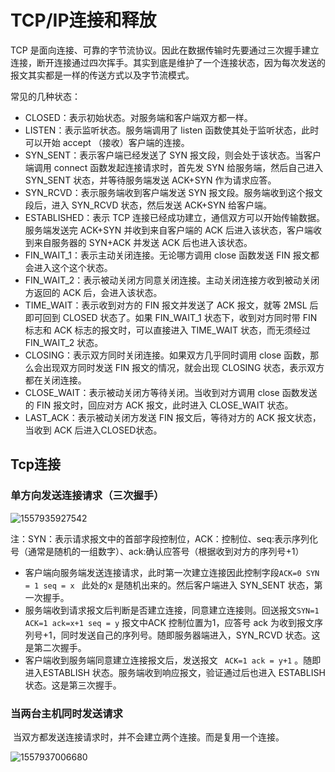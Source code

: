 # TCP/IP连接和释放

TCP 是面向连接、可靠的字节流协议。因此在数据传输时先要通过三次握手建立连接，断开连接通过四次挥手。其实到底是维护了一个连接状态，因为每次发送的报文其实都是一样的传送方式以及字节流模式。

常见的几种状态：

- CLOSED：表示初始状态。对服务端和客户端双方都一样。
- LISTEN：表示监听状态。服务端调用了 listen 函数使其处于监听状态，此时可以开始 accept （接收）客户端的连接。
- SYN_SENT：表示客户端已经发送了 SYN 报文段，则会处于该状态。当客户端调用 connect 函数发起连接请求时，首先发 SYN 给服务端，然后自己进入 SYN_SENT 状态，并等待服务端发送 ACK+SYN 作为请求应答。
- SYN_RCVD：表示服务端收到客户端发送 SYN 报文段。服务端收到这个报文段后，进入 SYN_RCVD 状态，然后发送 ACK+SYN 给客户端。
- ESTABLISHED：表示 TCP 连接已经成功建立，通信双方可以开始传输数据。服务端发送完 ACK+SYN 并收到来自客户端的 ACK 后进入该状态，客户端收到来自服务器的 SYN+ACK 并发送 ACK 后也进入该状态。
- FIN_WAIT_1：表示主动关闭连接。无论哪方调用 close 函数发送 FIN 报文都会进入这个这个状态。
- FIN_WAIT_2：表示被动关闭方同意关闭连接。主动关闭连接方收到被动关闭方返回的 ACK 后，会进入该状态。
- TIME_WAIT：表示收到对方的 FIN 报文并发送了 ACK 报文，就等 2MSL 后即可回到 CLOSED 状态了。如果 FIN_WAIT_1 状态下，收到对方同时带 FIN 标志和 ACK 标志的报文时，可以直接进入 TIME_WAIT 状态，而无须经过 FIN_WAIT_2 状态。
- CLOSING：表示双方同时关闭连接。如果双方几乎同时调用 close 函数，那么会出现双方同时发送 FIN 报文的情况，就会出现 CLOSING 状态，表示双方都在关闭连接。
- CLOSE_WAIT：表示被动关闭方等待关闭。当收到对方调用 close 函数发送的 FIN 报文时，回应对方 ACK 报文，此时进入 CLOSE_WAIT 状态。
- LAST_ACK：表示被动关闭方发送 FIN 报文后，等待对方的 ACK 报文状态，当收到 ACK 后进入CLOSED状态。

## Tcp连接

### 单方向发送连接请求（三次握手）

![1557935927542](C:\Users\MrRen\AppData\Roaming\Typora\typora-user-images\1557935927542.png)



注：SYN：表示请求报文中的首部字段控制位，ACK：控制位、seq:表示序列化号（通常是随机的一组数字）、ack:确认应答号（根据收到对方的序列号+1） 

* 客户端向服务端发送连接请求，此时第一次建立连接因此控制字段`ACK=0 SYN = 1 seq = x ` 此处的x 是随机出来的。然后客户端进入 SYN_SENT 状态，第一次握手。
* 服务端收到请求报文后判断是否建立连接，同意建立连接则。回送报文`SYN=1 ACK=1 ack=x+1 seq = y`  报文中ACK 控制位置为1，应答号 ack 为收到报文序列号+1，同时发送自己的序列号。随即服务器端进入，SYN_RCVD 状态。这是第二次握手。
* 客户端收到服务端同意建立连接报文后，发送报文 ` ACK=1 ack = y+1`  。随即进入ESTABLISH 状态。服务端收到响应报文，验证通过后也进入   ESTABLISH  状态。这是第三次握手。





###  当两台主机同时发送请求

​	当双方都发送连接请求时，并不会建立两个连接。而是复用一个连接。

![1557937006680](C:\Users\MrRen\AppData\Roaming\Typora\typora-user-images\1557937006680.png)





